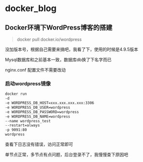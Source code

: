 # docker_blog

## Docker环境下WordPress博客的搭建

> docker pull docker.io/wordpress

没加版本号，根据自己需要来搞吧，我看了下，使用的时候是4.9.5版本

Mysql数据库和之前基本一致，数据库db换了下名字而已

nginx.conf 配置文件不需要改动

###  启动wordpress镜像

```sh
docker run 
-d 
-e WORDPRESS_DB_HOST=xxx.xxx.xxx.xxx:3306 
-e WORDPRESS_DB_USER=wordpress 
-e WORDPRESS_DB_PASSWORD=wordpress 
-e WORDPRESS_DB_NAME=wordpress 
--name wordpress_test 
--restart=always 
-p 9091:80 
wordpress
```

查看下日志没有错误，访问正常即可

单节点正常，多节点有点问题，后台登录不了，我慢慢查下原因吧